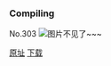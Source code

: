 ### Compiling
No.303
![图片不见了~~~](https://imgs.xkcd.com/comics/compiling.png)

[原址](https://xkcd.com//303) [下载](https://imgs.xkcd.com/comics/compiling.png)

